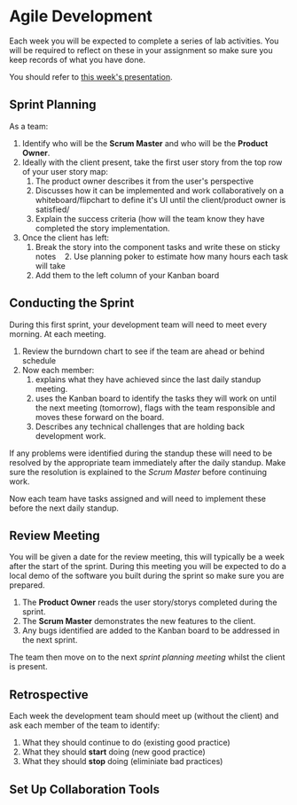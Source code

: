 
# Agile Development

Each week you will be expected to complete a series of lab activities. You will be required to reflect on these in your assignment so make sure you keep records of what you have done.

You should refer to [this week's presentation](https://drive.google.com/open?id=1nAEwEr7C6VTcRLSTnGqzhDvFzvek8fcKZuNHcjikBBs).

## Sprint Planning

As a team:

1. Identify who will be the **Scrum Master** and who will be the **Product Owner**.
2. Ideally with the client present, take the first user story from the top row of your user story map:
    1. The product owner describes it from the user's perspective
    2. Discusses how it can be implemented and work collaboratively on a whiteboard/flipchart to define it's UI until the client/product owner is satisfied/
    3. Explain the success criteria (how will the team know they have completed the story implementation.
3. Once the client has left:
    1. Break the story into the component tasks and write these on sticky notes
    2. Use planning poker to estimate how many hours each task will take
    2. Add them to the left column of your Kanban board

## Conducting the Sprint

During this first sprint, your development team will need to meet every morning. At each meeting.

1. Review the burndown chart to see if the team are ahead or behind schedule
2. Now each member:
    1. explains what they have achieved since the last daily standup meeting.
    2. uses the Kanban board to identify the tasks they will work on until the next meeting (tomorrow), flags with the team responsible and moves these forward on the board.
    3. Describes any technical challenges that are holding back development work.

If any problems were identified during the standup these will need to be resolved by the appropriate team immediately after the daily standup. Make sure the resolution is explained to the _Scrum Master_ before continuing work.

Now each team have tasks assigned and will need to implement these before the next daily standup.

## Review Meeting

You will be given a date for the review meeting, this will typically be a week after the start of the sprint. During this meeting you will be expected to do a local demo of the software you built during the sprint so make sure you are prepared.

1. The **Product Owner** reads the user story/storys completed during the sprint.
2. The **Scrum Master** demonstrates the new features to the client.
3. Any bugs identified are added to the Kanban board to be addressed in the next sprint.

The team then move on to the next _sprint planning meeting_ whilst the client is present.

## Retrospective

Each week the development team should meet up (without the client) and ask each member of the team to identify:

1. What they should continue to do (existing good practice)
2. What they should **start** doing (new good practice)
2. What they should **stop** doing (eliminiate bad practices)





## Set Up Collaboration Tools


